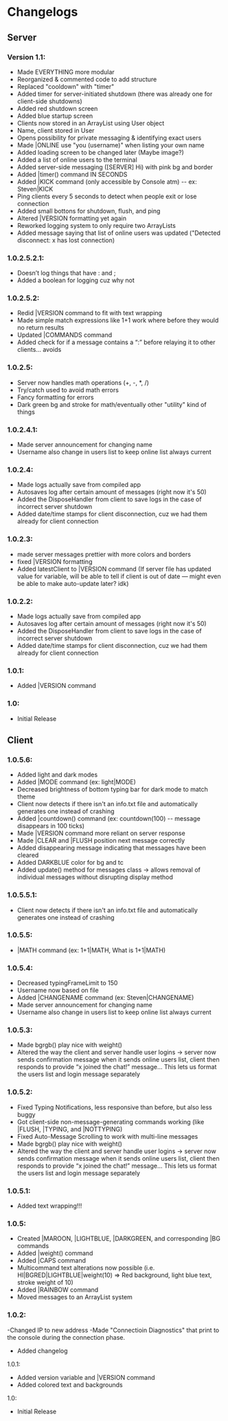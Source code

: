 # Changelogs

## Server

### Version 1.1:
- Made EVERYTHING more modular
- Reorganized & commented code to add structure
- Replaced "cooldown" with "timer"
- Added timer for server-initiated shutdown (there was already one for client-side shutdowns)
- Added red shutdown screen
- Added blue startup screen
- Clients now stored in an ArrayList using User object
- Name, client stored in User
- Opens possibility for private messaging & identifying exact users
- Made |ONLINE use "you (username)" when listing your own name
- Added loading screen to be changed later (Maybe image?)
- Added a list of online users to the terminal
- Added server-side messaging ([SERVER] Hi) with pink bg and border
- Added |timer() command IN SECONDS
- Added |KICK command (only accessible by Console atm) -- ex: Steven|KICK
- Ping clients every 5 seconds to detect when people exit or lose connection
- Added small bottons for shutdown, flush, and ping
- Altered |VERSION formatting yet again
- Reworked logging system to only require two ArrayLists
- Added message saying that list of online users was updated ("Detected disconnect: x has lost connection)

### 1.0.2.5.2.1:
- Doesn’t log things that have : and ;
- Added a boolean for logging cuz why not

### 1.0.2.5.2:
- Redid |VERSION command to fit with text wrapping
- Made simple match expressions like 1+1 work where before they would no return results
- Updated |COMMANDS command
- Added check for if a message contains a “:” before relaying it to other clients… avoids 

### 1.0.2.5:
- Server now handles math operations (+, -, *, /)
- Try/catch used to avoid math errors
- Fancy formatting for errors
- Dark green bg and stroke for math/eventually other "utility" kind of things

### 1.0.2.4.1:
- Made server announcement for changing name
- Username also change in users list to keep online list always current

### 1.0.2.4:
- Made logs actually save from compiled app
- Autosaves log after certain amount of messages (right now it's 50)
- Added the DisposeHandler from client to save logs in the case of incorrect server shutdown
- Added date/time stamps for client disconnection, cuz we had them already for client connection

### 1.0.2.3:
- made server messages prettier with more colors and borders
- fixed |VERSION formatting
- Added latestClient to |VERSION command (If server file has updated value for variable, will be able to tell if client is out of date — might even be able to make auto-update later? idk)

### 1.0.2.2:
- Made logs actually save from compiled app
- Autosaves log after certain amount of messages (right now it's 50)
- Added the DisposeHandler from client to save logs in the case of incorrect server shutdown
- Added date/time stamps for client disconnection, cuz we had them already for client connection

### 1.0.1:
- Added |VERSION command

### 1.0:
- Initial Release


## Client

### 1.0.5.6:
- Added light and dark modes
- Added |MODE command (ex: light|MODE)
- Decreased brightness of bottom typing bar for dark mode to match theme
- Client now detects if there isn't an info.txt file and automatically generates one instead of crashing
- Added |countdown() command (ex: countdown(100) -- message disappears in 100 ticks)
- Made |VERSION command more reliant on server response
- Made |CLEAR and |FLUSH position next message correctly
- Added disappearing message indicating that messages have been cleared
- Added DARKBLUE color for bg and tc
- Added update() method for messages class -> allows removal of individual messages without disrupting display method

### 1.0.5.5.1:
- Client now detects if there isn't an info.txt file and automatically generates one instead of crashing

### 1.0.5.5:
- |MATH command (ex: 1+1|MATH, What is 1+1|MATH)

### 1.0.5.4:
- Decreased typingFrameLimit to 150
- Username now based on file
- Added |CHANGENAME command (ex: Steven|CHANGENAME)
- Made server announcement for changing name
- Username also change in users list to keep online list always current

### 1.0.5.3:
- Made bgrgb() play nice with weight()
- Altered the way the client and server handle user logins -> server now sends confirmation message when it sends online users list, client then responds to provide “x joined the chat!” message… This lets us format the users list and login message separately

### 1.0.5.2:
- Fixed Typing Notifications, less responsive than before, but also less buggy
- Got client-side non-message-generating commands working (like |FLUSH, |TYPING, and |NOTTYPING)
- Fixed Auto-Message Scrolling to work with multi-line messages
- Made bgrgb() play nice with weight()
- Altered the way the client and server handle user logins -> server now sends confirmation message when it sends online users list, client then responds to provide “x joined the chat!” message… This lets us format the users list and login message separately

### 1.0.5.1:
- Added text wrapping!!!

### 1.0.5:
- Created |MAROON, |LIGHTBLUE, |DARKGREEN, and corresponding |BG commands
- Added |weight() command
- Added |CAPS command
- Multicommand text alterations now possible (i.e. HI|BGRED|LIGHTBLUE|weight(10) => Red background, light blue text, stroke weight of 10)
- Added |RAINBOW command
- Moved messages to an ArrayList system

### 1.0.2:
-Changed IP to new address
-Made "Connectioin Diagnostics" that print to the console during the connection phase.
- Added changelog

1.0.1:
- Added version variable and |VERSION command
- Added colored text and backgrounds

1.0:
- Initial Release
